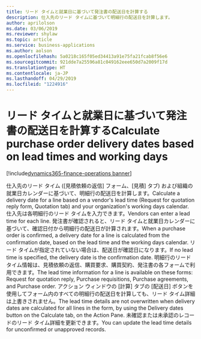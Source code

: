 ```yaml
---
title: リード タイムと就業日に基づいて発注書の配送日を計算する
description: 仕入先のリード タイムに基づいて明細行の配送日を計算します。
author: aprilolson
ms.date: 03/06/2019
ms.reviewer: shylaw
ms.topic: article
ms.service: business-applications
ms.author: aolson
ms.openlocfilehash: 5a0218c165f05ed34413a91e75fa21fcab8f56e6
ms.sourcegitcommit: 921dde7a25596a81c049162eee650d7a2009f17d
ms.translationtype: HT
ms.contentlocale: ja-JP
ms.lasthandoff: 04/29/2019
ms.locfileid: "1224916"
---
```

# <a name="calculate-purchase-order-delivery-dates-based-on-lead-times-and-working-days"></a><span data-ttu-id="0c198-103">リード タイムと就業日に基づいて発注書の配送日を計算する</span><span class="sxs-lookup"><span data-stu-id="0c198-103">Calculate purchase order delivery dates based on lead times and working days</span></span> 
[!include[dynamics365-finance-operations banner](../includes/dynamics365-finance-operations.md)]


<span data-ttu-id="0c198-104">仕入先のリード タイム ([見積依頼の返信] フォーム、[見積] タブ) および組織の就業日カレンダーに基づいて、明細行の配送日を計算します。</span><span class="sxs-lookup"><span data-stu-id="0c198-104">Calculate a delivery date for a line based on a vendor's lead time (Request for quotation reply form, Quotation tab) and your organization's working days calendar.</span></span> <span data-ttu-id="0c198-105">仕入先は各明細行のリード タイムを入力できます。</span><span class="sxs-lookup"><span data-stu-id="0c198-105">Vendors can enter a lead time for each line.</span></span> <span data-ttu-id="0c198-106">発注書が確認されると、リード タイムと就業日カレンダーに基づいて、確認日付から明細行の配送日が計算されます。</span><span class="sxs-lookup"><span data-stu-id="0c198-106">When a purchase order is confirmed, a delivery date for a line is calculated from the confirmation date, based on the lead time and the working days calendar.</span></span> <span data-ttu-id="0c198-107">リード タイムが指定されていない場合は、配送日が確認日になります。</span><span class="sxs-lookup"><span data-stu-id="0c198-107">If no lead time is specified, the delivery date is the confirmation date.</span></span> <span data-ttu-id="0c198-108">明細行のリード タイム情報は、見積依頼の返信、購買要求、購買契約、発注書の各フォームで利用できます。</span><span class="sxs-lookup"><span data-stu-id="0c198-108">The lead time information for a line is available on these forms: Request for quotation reply, Purchase requisitions, Purchase agreements, and Purchase order.</span></span> <span data-ttu-id="0c198-109">アクション ウィンドウの [計算] タブの [配送日] ボタンを使用してフォーム内のすべての明細行の配送日を計算しても、リード タイム詳細は上書きされません。</span><span class="sxs-lookup"><span data-stu-id="0c198-109">The lead time details are not overwritten when delivery dates are calculated for all lines in the form, by using the Delivery dates button on the Calculate tab, on the Action Pane.</span></span> <span data-ttu-id="0c198-110">未確認または未承認のレコードのリード タイム詳細を更新できます。</span><span class="sxs-lookup"><span data-stu-id="0c198-110">You can update the lead time details for unconfirmed or unapproved records.</span></span>
